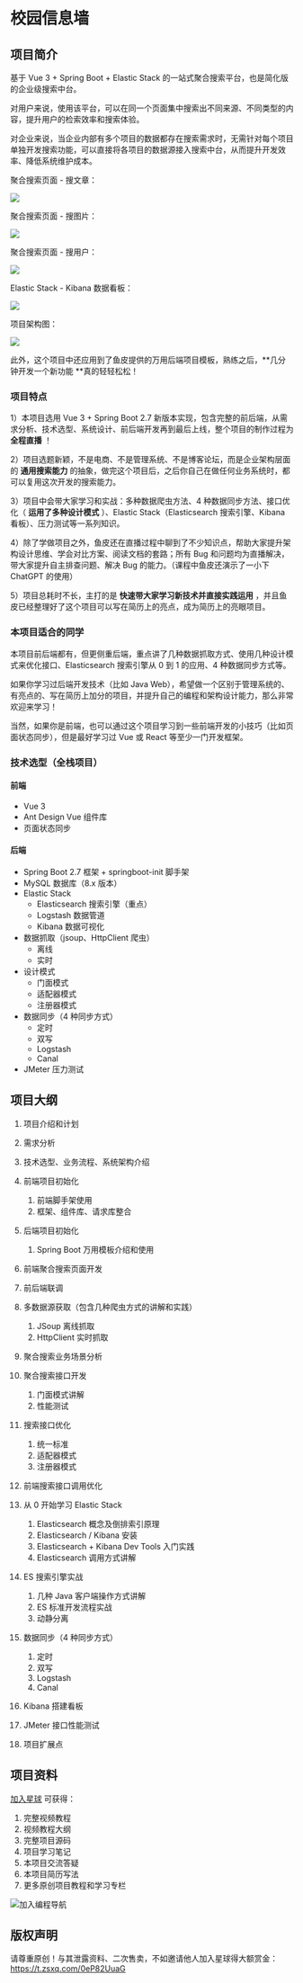 # 校园信息墙





## 项目简介

基于 Vue 3 + Spring Boot + Elastic Stack 的一站式聚合搜索平台，也是简化版的企业级搜索中台。

对用户来说，使用该平台，可以在同一个页面集中搜索出不同来源、不同类型的内容，提升用户的检索效率和搜索体验。

对企业来说，当企业内部有多个项目的数据都存在搜索需求时，无需针对每个项目单独开发搜索功能，可以直接将各项目的数据源接入搜索中台，从而提升开发效率、降低系统维护成本。

聚合搜索页面 - 搜文章：

![](https://yupi-picture-1256524210.cos.ap-shanghai.myqcloud.com/1/1680425753446-db21e8a2-0fd2-496d-8539-b5e3c1f35758.png)

聚合搜索页面 - 搜图片：

![](https://yupi-picture-1256524210.cos.ap-shanghai.myqcloud.com/1/1680425525242-a6c69abb-1bae-489e-a509-6ddfda0d2c48-20230402170832730.png)

聚合搜索页面 - 搜用户：

![](https://yupi-picture-1256524210.cos.ap-shanghai.myqcloud.com/1/1680425678150-91c35525-a9d4-47e5-9c09-06548c84f7c4-20230402170853604.png)

Elastic Stack - Kibana 数据看板：

![](https://yupi-picture-1256524210.cos.ap-shanghai.myqcloud.com/1/1680425981611-18e62334-1243-4741-9013-124494249fcb.png)



项目架构图：

![](https://yupi-picture-1256524210.cos.ap-shanghai.myqcloud.com/1/image-20230402105911365.png)



此外，这个项目中还应用到了鱼皮提供的万用后端项目模板，熟练之后，**几分钟开发一个新功能 **真的轻轻松松！



### 项目特点

1）本项目选用 Vue 3 + Spring Boot 2.7 新版本实现，包含完整的前后端，从需求分析、技术选型、系统设计、前后端开发再到最后上线，整个项目的制作过程为 **全程直播** ！

2）项目选题新颖，不是电商、不是管理系统、不是博客论坛，而是企业架构层面的 **通用搜索能力** 的抽象，做完这个项目后，之后你自己在做任何业务系统时，都可以复用这次开发的搜索能力。

3）项目中会带大家学习和实战：多种数据爬虫方法、4 种数据同步方法、接口优化（ **运用了多种设计模式** ）、Elastic Stack（Elasticsearch 搜索引擎、Kibana 看板）、压力测试等一系列知识。

4）除了学做项目之外，鱼皮还在直播过程中聊到了不少知识点，帮助大家提升架构设计思维、学会对比方案、阅读文档的套路；所有 Bug 和问题均为直播解决，带大家提升自主排查问题、解决 Bug 的能力。（课程中鱼皮还演示了一小下 ChatGPT 的使用）

5）项目总耗时不长，主打的是 **快速带大家学习新技术并直接实践运用** ，并且鱼皮已经整理好了这个项目可以写在简历上的亮点，成为简历上的亮眼项目。



### 本项目适合的同学

本项目前后端都有，但更侧重后端，重点讲了几种数据抓取方式、使用几种设计模式来优化接口、Elasticsearch 搜索引擎从 0 到 1 的应用、4 种数据同步方式等。

如果你学习过后端开发技术（比如 Java Web），希望做一个区别于管理系统的、有亮点的、写在简历上加分的项目，并提升自己的编程和架构设计能力，那么非常欢迎来学习！

当然，如果你是前端，也可以通过这个项目学习到一些前端开发的小技巧（比如页面状态同步），但是最好学习过 Vue 或 React 等至少一门开发框架。



### 技术选型（全栈项目）

#### 前端

- Vue 3
- Ant Design Vue 组件库
- 页面状态同步



#### 后端

- Spring Boot 2.7 框架 + springboot-init 脚手架
- MySQL 数据库（8.x 版本）
- Elastic Stack
    - Elasticsearch 搜索引擎（重点）
    - Logstash 数据管道
    - Kibana 数据可视化
- 数据抓取（jsoup、HttpClient 爬虫）
    - 离线
    - 实时
- 设计模式
    - 门面模式
    - 适配器模式
    - 注册器模式
- 数据同步（4 种同步方式）
    - 定时
    - 双写
    - Logstash
    - Canal
- JMeter 压力测试



## 项目大纲

1. 项目介绍和计划
2. 需求分析
3. 技术选型、业务流程、系统架构介绍
4. 前端项目初始化
    1. 前端脚手架使用
    2. 框架、组件库、请求库整合
5. 后端项目初始化
    1. Spring Boot 万用模板介绍和使用

6. 前端聚合搜索页面开发
7. 前后端联调
8. 多数据源获取（包含几种爬虫方式的讲解和实践）
    1. JSoup 离线抓取
    2. HttpClient 实时抓取

9. 聚合搜索业务场景分析
10. 聚合搜索接口开发
    1. 门面模式讲解
    2. 性能测试

11. 搜索接口优化
    1. 统一标准
    2. 适配器模式
    3. 注册器模式

12. 前端搜索接口调用优化
13. 从 0 开始学习 Elastic Stack
    1. Elasticsearch 概念及倒排索引原理
    2. Elasticsearch / Kibana 安装
    3. Elasticsearch + Kibana Dev Tools 入门实践
    4. Elasticsearch 调用方式讲解

14. ES 搜索引擎实战
    1. 几种 Java 客户端操作方式讲解
    2. ES 标准开发流程实战
    3. 动静分离

15. 数据同步（4 种同步方式）
    1. 定时
    2. 双写
    3. Logstash
    4. Canal

16. Kibana 搭建看板
17. JMeter 接口性能测试
18. 项目扩展点



## 项目资料

[加入星球](https://yupi.icu) 可获得：

1. 完整视频教程
2. 视频教程大纲
3. 完整项目源码
4. 项目学习笔记
5. 本项目交流答疑
6. 本项目简历写法
7. 更多原创项目教程和学习专栏

![加入编程导航](./doc/加入编程导航.jpeg)


## 版权声明

请尊重原创！与其泄露资料、二次售卖，不如邀请他人加入星球得大额赏金：https://t.zsxq.com/0eP82UuaG
